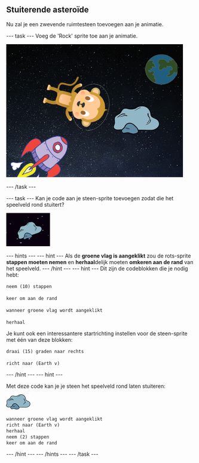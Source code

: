 ## Stuiterende asteroïde

Nu zal je een zwevende ruimtesteen toevoegen aan je animatie.

--- task --- Voeg de 'Rock' sprite toe aan je animatie.

![Adding a rock sprite](images/space-rock-sprite.png)

--- /task ---

--- task --- Kan je code aan je steen-sprite toevoegen zodat die het speelveld rond stuitert?

![Testing a bouncing rock](images/space-bounce-test.png)

--- hints ---
 --- hint --- Als de **groene vlag is aangeklikt** zou de rots-sprite **stappen moeten nemen** en **herhaal**delijk moeten **omkeren aan de rand** van het speelveld.
--- /hint ---
 --- hint --- Dit zijn de codeblokken die je nodig hebt:

```blocks3
neem (10) stappen

keer om aan de rand

wanneer groene vlag wordt aangeklikt

herhaal
```

Je kunt ook een interessantere startrichting instellen voor de steen-sprite met één van deze blokken:

```blocks3
draai (15) graden naar rechts

richt naar (Earth v)
```

--- /hint --- --- hint ---

Met deze code kan je je steen het speelveld rond laten stuiteren:

![Steen-sprite](images/sprite-rock.png)

```blocks3
wanneer groene vlag wordt aangeklikt
richt naar (Earth v)
herhaal 
neem (2) stappen
keer om aan de rand
```

--- /hint --- --- /hints --- --- /task ---